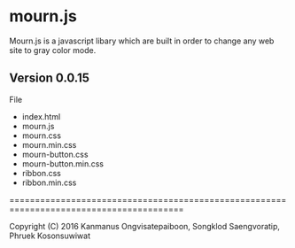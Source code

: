 # mourn.js

Mourn.js is a javascript libary which are built in order to change any web site to gray color mode.

## Version 0.0.15

File 
* index.html
* mourn.js
* mourn.css
* mourn.min.css
* mourn-button.css
* mourn-button.min.css
* ribbon.css
* ribbon.min.css

========================================================================================

Copyright (C) 2016 Kanmanus Ongvisatepaiboon, Songklod Saengvoratip, Phruek Kosonsuwiwat

